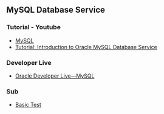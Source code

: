##  MySQL Database Service
### Tutorial - Youtube 
* [MySQL](https://www.youtube.com/channel/UCyjIHIhCAiAkRh23RjuD5zg)
* [Tutorial: Introduction to Oracle MySQL Database Service](https://www.youtube.com/watch?v=D7kOxhB7BJs)

### Developer Live
* [Oracle Developer Live—MySQL](https://developer.oracle.com/developer-live/mysql/?source=:ow:occ:feb::::Cnsl_06102021%2b:ow:evp:cpo:::RC_WWMK200507P00013:DeveloperLive_Promo2GoBanner)

### Sub
* [Basic Test](basic.md)

